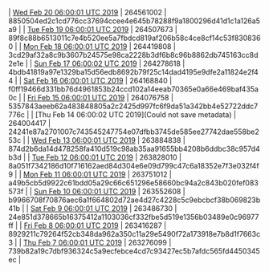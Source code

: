 | [Wed Feb 20 06:00:01 UTC 2019](https://transfer.sh/XZMmP/dashninja-dbdump-20190220070001.tar.bz2) | 264561002 | 8850504ed2c1cd776cc37694ccee4e645b78288f9a1800296d41d1c1a126a5a9 | 
| [Tue Feb 19 06:00:01 UTC 2019](https://transfer.sh/DFjlI/dashninja-dbdump-20190219070001.tar.bz2) | 264507673 | 89f8c88b6513011c7e4b520ee5a7fbdcd819af206b58c4ce8cf14c53f8308360 | 
| [Mon Feb 18 06:00:01 UTC 2019](https://transfer.sh/H455i/dashninja-dbdump-20190218070001.tar.bz2) | 264419808 | 3cd29af32a8c9b3607b24575e98ca2228b3df6b8c96b8862db745163cc8d2e1e | 
| [Sun Feb 17 06:00:02 UTC 2019](https://transfer.sh/lwwii/dashninja-dbdump-20190217070002.tar.bz2) | 264278618 | 4bdb41819a97e1329ba15d56edb8692b79f25c14dad4195e9dfe2a11824e2f44 | 
| [Sat Feb 16 06:00:01 UTC 2019](https://transfer.sh/HDxV2/dashninja-dbdump-20190216070001.tar.bz2) | 264168840 | f0ff19466d331bb76d4961853b24ccd102a14eeab70365e0a66e469baf435a0c | 
| [Fri Feb 15 06:00:01 UTC 2019](https://transfer.sh/A50GB/dashninja-dbdump-20190215070001.tar.bz2) | 264076758 | 5357843aeeb62a483848805a2c2425d997fc6f9da51a342bb4e52722ddc7776c | 
| [Thu Feb 14 06:00:02 UTC 2019](Could not save metadata) | 264004417 | 24241e87a2701007c743545247754e07dfbb3745de585ee27742dae558be253c | 
| [Wed Feb 13 06:00:01 UTC 2019](https://transfer.sh/jQQRI/dashninja-dbdump-20190213070001.tar.bz2) | 263884838 | 874d2b6da14d478258fa410d519c98ab35aa91655bb4208b6ddbc38c957d4b3d | 
| [Tue Feb 12 06:00:01 UTC 2019](https://transfer.sh/VPYag/dashninja-dbdump-20190212070001.tar.bz2) | 263828010 | 8a051f7342186d10f716162aed84d304e6e09d799c47c6a18352e7f3e032f4f9 | 
| [Mon Feb 11 06:00:01 UTC 2019](https://transfer.sh/wXsHa/dashninja-dbdump-20190211070001.tar.bz2) | 263751012 | a49b5cb5d9922c61bdd05a29c66c651296e58660bc94a2c843b020fef083573f | 
| [Sun Feb 10 06:00:01 UTC 2019](https://transfer.sh/xPXHG/dashninja-dbdump-20190210070001.tar.bz2) | 263552608 | b9966708f70876aec6a1f664802d72ae4d27c4228c5c9ebcbcf38b069823b41b | 
| [Sat Feb  9 06:00:01 UTC 2019](https://transfer.sh/i5Jrx/dashninja-dbdump-20190209070001.tar.bz2) | 263486730 | 24e851d378665b16375412a1103036cf332fbe5d519e1356b03489e0c96977ff | 
| [Fri Feb  8 06:00:01 UTC 2019](https://transfer.sh/lyFBk/dashninja-dbdump-20190208070001.tar.bz2) | 263416287 | 8929211c79264f52cb348da962a350c11a29e5490f72a173918e7b8d1f7663c3 | 
| [Thu Feb  7 06:00:01 UTC 2019](https://transfer.sh/ZzwZE/dashninja-dbdump-20190207070001.tar.bz2) | 263276099 | 739b82a19c7dbf936324c5a9ecfebce4cd7c93427ec5b7afdc565fd4450345ec | 
